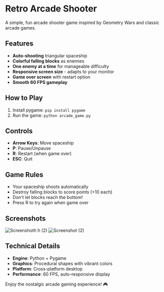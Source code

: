 # Retro Arcade Shooter

A simple, fun arcade shooter game inspired by Geometry Wars and classic arcade games.

## Features
- **Auto-shooting** triangular spaceship
- **Colorful falling blocks** as enemies  
- **One enemy at a time** for manageable difficulty
- **Responsive screen size** - adapts to your monitor
- **Game over screen** with restart option
- **Smooth 60 FPS gameplay**

## How to Play
1. Install pygame: `pip install pygame`
2. Run the game: `python arcade_game.py`

## Controls
- **Arrow Keys**: Move spaceship
- **P**: Pause/Unpause  
- **R**: Restart (when game over)
- **ESC**: Quit

## Game Rules
- Your spaceship shoots automatically
- Destroy falling blocks to score points (+10 each)
- Don't let blocks reach the bottom!
- Press R to try again when game over

## Screenshots
![Screenshoth h (2)](https://github.com/user-attachments/assets/95041c47-4c6b-4980-8e7c-9bb36a9a7ce4)
![Screenshot (2)](https://github.com/user-attachments/assets/4ac4dd0c-3e19-44af-954c-26c570192947)


## Technical Details
- **Engine**: Python + Pygame
- **Graphics**: Procedural shapes with vibrant colors
- **Platform**: Cross-platform desktop
- **Performance**: 60 FPS, auto-responsive display

Enjoy the nostalgic arcade gaming experience! 🎮
